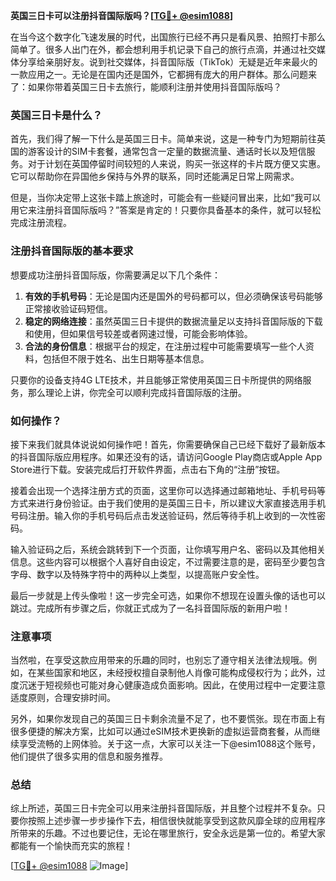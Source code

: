 **英国三日卡可以注册抖音国际版吗？[[TG💪+ @esim1088](https://t.me/s/esim1088)]**

在当今这个数字化飞速发展的时代，出国旅行已经不再只是看风景、拍照打卡那么简单了。很多人出门在外，都会想利用手机记录下自己的旅行点滴，并通过社交媒体分享给亲朋好友。说到社交媒体，抖音国际版（TikTok）无疑是近年来最火的一款应用之一。无论是在国内还是国外，它都拥有庞大的用户群体。那么问题来了：如果你带着英国三日卡去旅行，能顺利注册并使用抖音国际版吗？

### 英国三日卡是什么？

首先，我们得了解一下什么是英国三日卡。简单来说，这是一种专门为短期前往英国的游客设计的SIM卡套餐，通常包含一定量的数据流量、通话时长以及短信服务。对于计划在英国停留时间较短的人来说，购买一张这样的卡片既方便又实惠。它可以帮助你在异国他乡保持与外界的联系，同时还能满足日常上网需求。

但是，当你决定带上这张卡踏上旅途时，可能会有一些疑问冒出来，比如“我可以用它来注册抖音国际版吗？”答案是肯定的！只要你具备基本的条件，就可以轻松完成注册流程。

### 注册抖音国际版的基本要求

想要成功注册抖音国际版，你需要满足以下几个条件：

1. **有效的手机号码**：无论是国内还是国外的号码都可以，但必须确保该号码能够正常接收验证码短信。
2. **稳定的网络连接**：虽然英国三日卡提供的数据流量足以支持抖音国际版的下载和使用，但如果信号较差或者网速过慢，可能会影响体验。
3. **合法的身份信息**：根据平台的规定，在注册过程中可能需要填写一些个人资料，包括但不限于姓名、出生日期等基本信息。

只要你的设备支持4G LTE技术，并且能够正常使用英国三日卡所提供的网络服务，那么理论上讲，你完全可以顺利完成抖音国际版的注册。

### 如何操作？

接下来我们就具体说说如何操作吧！首先，你需要确保自己已经下载好了最新版本的抖音国际版应用程序。如果还没有的话，请访问Google Play商店或Apple App Store进行下载。安装完成后打开软件界面，点击右下角的“注册”按钮。

接着会出现一个选择注册方式的页面，这里你可以选择通过邮箱地址、手机号码等方式来进行身份验证。由于我们使用的是英国三日卡，所以建议大家直接选用手机号码注册。输入你的手机号码后点击发送验证码，然后等待手机上收到的一次性密码。

输入验证码之后，系统会跳转到下一个页面，让你填写用户名、密码以及其他相关信息。这些内容可以根据个人喜好自由设定，不过需要注意的是，密码至少要包含字母、数字以及特殊字符中的两种以上类型，以提高账户安全性。

最后一步就是上传头像啦！这一步完全可选，如果你不想现在设置头像的话也可以跳过。完成所有步骤之后，你就正式成为了一名抖音国际版的新用户啦！

### 注意事项

当然啦，在享受这款应用带来的乐趣的同时，也别忘了遵守相关法律法规哦。例如，在某些国家和地区，未经授权擅自录制他人肖像可能构成侵权行为；此外，过度沉迷于短视频也可能对身心健康造成负面影响。因此，在使用过程中一定要注意适度原则，合理安排时间。

另外，如果你发现自己的英国三日卡剩余流量不足了，也不要慌张。现在市面上有很多便捷的解决方案，比如可以通过eSIM技术更换新的虚拟运营商套餐，从而继续享受流畅的上网体验。关于这一点，大家可以关注一下@esim1088这个账号，他们提供了很多实用的信息和服务推荐。

### 总结

综上所述，英国三日卡完全可以用来注册抖音国际版，并且整个过程并不复杂。只要你按照上述步骤一步步操作下去，相信很快就能享受到这款风靡全球的应用程序所带来的乐趣。不过也要记住，无论在哪里旅行，安全永远是第一位的。希望大家都能有一个愉快而充实的旅程！

[[TG💪+ @esim1088](https://t.me/s/esim1088) ![Image](https://i.postimg.cc/4NQfJmqS/Snipaste-2025-05-13-00-14-12.png)]